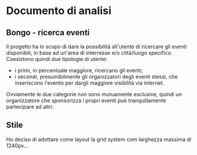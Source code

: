# Documento di analisi
## Bongo - ricerca eventi
Il progetto ha lo scopo di dare la possibilità all'utente di ricercare gli eventi disponibili, in base ad un'area di interresse e/o città/luogo specifico. Coesistono quindi due tipologie di utente:
- i primi, in percentuale maggiore, ricercano gli eventi;
- i secondi, presumibilmente gli organizzatori degli eventi stessi, che inseriscono l'evento per dargli maggiore visibilità via internet.

Ovviamente le due categorie non sono mutuamente esclusive, quindi un organizzatore che sponsorizza i propri eventi può tranquillamente partecipare ad altri. 


## Stile
Ho deciso di adottare come layout la grid system com larghezza massima di 1240px...